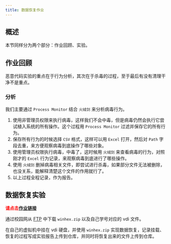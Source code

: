 ```yaml
---
title: 数据恢复作业
---
```


## 概述

本节同样分为两个部分：作业回顾、实验。

## 作业回顾

恶意代码实验的重点在于行为分析，其次在于杀毒的过程，至于最后有没有清理干净不是重点。

### 分析

我们主要通过 `Process Monitor` 结合 `火绒剑` 来分析病毒行为。

1. 使用非管理员权限来执行病毒，这样我们不会中毒，但是病毒仍然会执行它尝试植入系统的所有操作。这个过程用 `Process Monitor` 过滤并保存它的所有行为。
2. 保存所有行为的时候选择 `CSV` 格式，这样可以用 `Excel` 打开，然后对 `Path` 字段去重，来方便观察病毒到底操作了哪些对象。
3. 使用管理员权限执行病毒，中毒了，这时候用 `火绒剑` 来查看病毒的行为，对照刚才的 `Excel` 行为记录，来观察病毒到底进行了哪些操作。
4. 使用 `火绒剑` 删掉病毒相关文件，即尝试进行杀毒，如果部分文件无法被删除，也没关系，能解释清楚这个文件的作用就行了。
5. 以上过程全程记录，作为报告。

## 数据恢复实验

<b style="color:red;">请点击[作业链接](https://classroom.github.com/a/NETx7QfB)</b>

通过校园网从 [FTP](http://202.205.24.235/ftp/计算机安全与维护/数据恢复) 中下载 `winhex.zip` 以及自己学号对应的 vdi 文件。

在自己的虚拟机中挂在 vdi 硬盘，并使用 `winhex.zip` 实现数据恢复，记录挂载、恢复的过程写成实验报告上传到仓库，并同时将恢复出来的文件上传到仓库。
